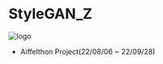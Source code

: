 # StyleGAN_Z
![logo](https://user-images.githubusercontent.com/100528803/192602362-f3ad4763-1ccd-45d6-91ca-144455a38c6e.png)

* Aiffelthon Project(22/08/06 ~ 22/09/28)
